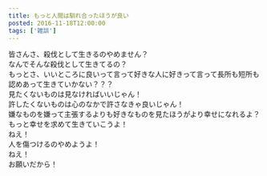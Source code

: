 ```yaml
---
title: もっと人間は馴れ合ったほうが良い
posted: 2016-11-18T12:00:00
tags: ['雑談']
---
```


皆さんさ、殺伐として生きるのやめません？  
なんでそんな殺伐として生きてるの？  
もっとさ、いいところに良いって言って好きな人に好きって言って長所も短所も認めあって生きていかない？？？  
見たくないものは見なければいいじゃん！  
許したくないものは心のなかで許さなきゃ良いじゃん！  
嫌なものを嫌って主張するよりも好きなものを見たほうがより幸せになれるよ？  
もっと幸せを求めて生きていこうよ！  
ねえ！  
人を傷つけるのやめようよ！  
ねえ！  
お願いだから！

